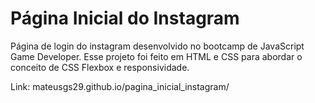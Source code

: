 # Página Inicial do Instagram

Página de login do instagram desenvolvido no bootcamp de JavaScript Game Developer. Esse projeto foi feito em HTML e CSS para abordar o conceito de CSS Flexbox e responsividade.

Link: mateusgs29.github.io/pagina_inicial_instagram/

